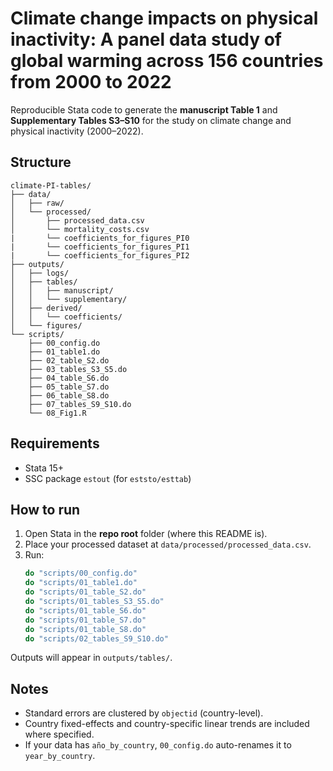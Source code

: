 # Climate change impacts on physical inactivity: A panel data study of global warming across 156 countries from 2000 to 2022

Reproducible Stata code to generate the **manuscript Table 1** and **Supplementary Tables S3–S10** for the study on climate change and physical inactivity (2000–2022).

## Structure
```
climate-PI-tables/
├── data/
│   ├── raw/
│   └── processed/
│       ├── processed_data.csv        
│       └── mortality_costs.csv       
|       └── coefficients_for_figures_PI0
|       └── coefficients_for_figures_PI1
|       └── coefficients_for_figures_PI2
├── outputs/
│   ├── logs/
│   ├── tables/
│   │   ├── manuscript/
│   │   └── supplementary/
│   ├── derived/
│   │   └── coefficients/
│   └── figures/
└── scripts/
    ├── 00_config.do
    ├── 01_table1.do
    ├── 02_table_S2.do
    ├── 03_tables_S3_S5.do
    ├── 04_table_S6.do
    ├── 05_table_S7.do
    ├── 06_table_S8.do
    ├── 07_tables_S9_S10.do
    └── 08_Fig1.R

```

## Requirements
- Stata 15+ 
- SSC package `estout` (for `eststo/esttab`)

## How to run
1. Open Stata in the **repo root** folder (where this README is).
2. Place your processed dataset at `data/processed/processed_data.csv`.
3. Run:
   ```stata
   do "scripts/00_config.do"
   do "scripts/01_table1.do"
   do "scripts/01_table_S2.do"
   do "scripts/01_tables_S3_S5.do"
   do "scripts/01_table_S6.do"
   do "scripts/01_table_S7.do"
   do "scripts/01_table_S8.do"
   do "scripts/02_tables_S9_S10.do"
   ```

Outputs will appear in `outputs/tables/`.

## Notes
- Standard errors are clustered by `objectid` (country-level).
- Country fixed-effects and country-specific linear trends are included where specified.
- If your data has `año_by_country`, `00_config.do` auto-renames it to `year_by_country`.
